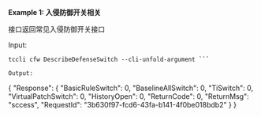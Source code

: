 **Example 1: 入侵防御开关相关**

接口返回常见入侵防御开关接口

Input: 

```
tccli cfw DescribeDefenseSwitch --cli-unfold-argument ```

Output: 
```
{
    "Response": {
        "BasicRuleSwitch": 0,
        "BaselineAllSwitch": 0,
        "TiSwitch": 0,
        "VirtualPatchSwitch": 0,
        "HistoryOpen": 0,
        "ReturnCode": 0,
        "ReturnMsg": "sccess",
        "RequestId": "3b630f97-fcd6-43fa-b141-4f0be018bdb2"
    }
}
```

